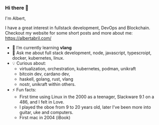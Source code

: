 ### Hi there 👋

I'm Albert, 

I have a great interest in fullstack development, DevOps and Blockchain.
Checkout my website for some short posts and more about me: https://albertabril.com/

- 🌱 I’m currently learning **vlang**
- 💬 Ask me about full stack development, node, javascript, typescroipt, docker, kubernetes, linux.
- 💡 Curious about: 
  - virtualization, orchestration, kubernetes, podman, unikraft
  - bitcoin dev, cardano dev, 
  - haskell, golang, rust, vlang
  - nostr, unikraft within others.
- ⚡ Fun facts: 
  - First time using Linux in the 2000 as a teenager, Slackware 9.1 on a 486, and I felt in Love.
  - I played the oboe from 9 to 20 years old, later I've been more into guitar, uke and computers.
  - First mac in 2004 (iBook)


<!--
**aabril/aabril** is a ✨ _special_ ✨ repository because its `README.md` (this file) appears on your GitHub profile.

Here are some ideas to get you started:

- 🔭 I’m currently working on ...
- 🌱 I’m currently learning ...
- 👯 I’m looking to collaborate on ...
- 🤔 I’m looking for help with ...
- 💬 Ask me about ...
- 📫 How to reach me: ...
- 😄 Pronouns: ...
- ⚡ Fun fact: ...
-->
